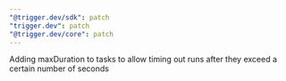 ```yaml
---
"@trigger.dev/sdk": patch
"trigger.dev": patch
"@trigger.dev/core": patch
---
```


Adding maxDuration to tasks to allow timing out runs after they exceed a certain number of seconds
